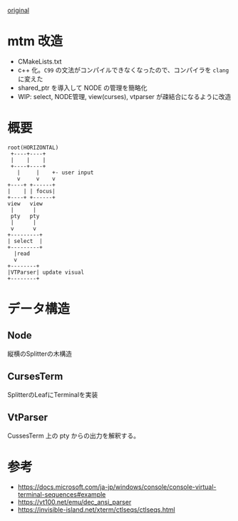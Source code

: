 [original](README.rst)

# mtm 改造

* CMakeLists.txt
* c++ 化。`C99` の文法がコンパイルできなくなったので、コンパイラを `clang` に変えた
* shared_ptr を導入して NODE の管理を簡略化
* WIP: select, NODE管理, view(curses), vtparser が疎結合になるように改造

# 概要

```
root(HORIZONTAL)
 +----+----+
 |    |    |
 +----+----+
   |     |    +- user input
   v     v    v
+----+ +------+
|    | | focus|
+----+ +------+
view   view
 |      |
 pty   pty
 |      |
 v      v
+---------+
| select  |
+---------+
  |read
  v
+--------+
|VTParser| update visual
+--------+
```

# データ構造

## Node

縦横のSplitterの木構造

## CursesTerm

SplitterのLeafにTerminalを実装

## VtParser

CussesTerm 上の pty からの出力を解釈する。

# 参考

* https://docs.microsoft.com/ja-jp/windows/console/console-virtual-terminal-sequences#example
* https://vt100.net/emu/dec_ansi_parser
* https://invisible-island.net/xterm/ctlseqs/ctlseqs.html
